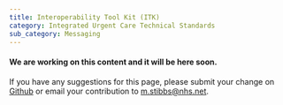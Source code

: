 ```yaml
---
title: Interoperability Tool Kit (ITK)
category: Integrated Urgent Care Technical Standards
sub_category: Messaging
---
```


#### We are working on this content and it will be here soon.

If you have any suggestions for this page, please submit your change on [Github](https://github.com/iuec/iuec-tech-standards) or email your contribution to [m.stibbs@nhs.net](mailto:m.stibbs@nhs.net).